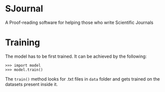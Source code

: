 # SJournal
A Proof-reading software for helping those who write Scientific Journals
# Training 
The model has to be first trained. It can be achieved by the following:

```
>>> import model
>>> model.train()
```

The `train()` method looks for .txt files in `data` folder and gets trained on the datasets present inside it.

